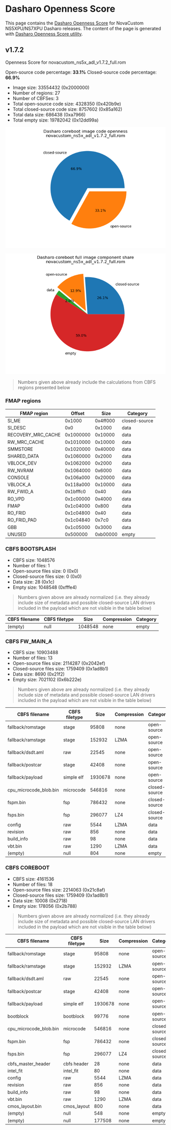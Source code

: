 # Dasharo Openness Score

This page contains the [Dasharo Openness
Score](../../glossary.md#dasharo-openness-score) for NovaCustom NS5XPU/NS7XPU
Dasharo releases. The content of the page is generated with [Dasharo Openness
Score utility](https://github.com/Dasharo/Openness-Score).

## v1.7.2

Openness Score for novacustom_ns5x_adl_v1.7.2_full.rom

Open-source code percentage: **33.1%**
Closed-source code percentage: **66.9%**

* Image size: 33554432 (0x2000000)
* Number of regions: 27
* Number of CBFSes: 3
* Total open-source code size: 4328350 (0x420b9e)
* Total closed-source code size: 8757602 (0x85a162)
* Total data size: 686438 (0xa7966)
* Total empty size: 19782042 (0x12dd99a)

![](novacustom_ns5x_adl_v1.7.2_full.rom_openness_chart.png)

![](novacustom_ns5x_adl_v1.7.2_full.rom_openness_chart_full_image.png)

> Numbers given above already include the calculations from CBFS regions
> presented below

### FMAP regions

| FMAP region | Offset | Size | Category |
| ----------- | ------ | ---- | -------- |
| SI_ME | 0x1000 | 0x4ff000 | closed-source |
| SI_DESC | 0x0 | 0x1000 | data |
| RECOVERY_MRC_CACHE | 0x1000000 | 0x10000 | data |
| RW_MRC_CACHE | 0x1010000 | 0x10000 | data |
| SMMSTORE | 0x1020000 | 0x40000 | data |
| SHARED_DATA | 0x1060000 | 0x2000 | data |
| VBLOCK_DEV | 0x1062000 | 0x2000 | data |
| RW_NVRAM | 0x1064000 | 0x6000 | data |
| CONSOLE | 0x106a000 | 0x20000 | data |
| VBLOCK_A | 0x118a000 | 0x10000 | data |
| RW_FWID_A | 0x1bfffc0 | 0x40 | data |
| RO_VPD | 0x1c00000 | 0x4000 | data |
| FMAP | 0x1c04000 | 0x800 | data |
| RO_FRID | 0x1c04800 | 0x40 | data |
| RO_FRID_PAD | 0x1c04840 | 0x7c0 | data |
| GBB | 0x1c05000 | 0x3000 | data |
| UNUSED | 0x500000 | 0xb00000 | empty |

### CBFS BOOTSPLASH

* CBFS size: 1048576
* Number of files: 1
* Open-source files size: 0 (0x0)
* Closed-source files size: 0 (0x0)
* Data size: 28 (0x1c)
* Empty size: 1048548 (0xfffe4)

> Numbers given above are already normalized (i.e. they already include size
> of metadata and possible closed-source LAN drivers included in the payload
> which are not visible in the table below)

| CBFS filename | CBFS filetype | Size | Compression | Category |
| ------------- | ------------- | ---- | ----------- | -------- |
| (empty) | null | 1048548 | none | empty |

### CBFS FW_MAIN_A

* CBFS size: 10903488
* Number of files: 13
* Open-source files size: 2114287 (0x2042ef)
* Closed-source files size: 1759409 (0x1ad8b1)
* Data size: 8690 (0x21f2)
* Empty size: 7021102 (0x6b222e)

> Numbers given above are already normalized (i.e. they already include size
> of metadata and possible closed-source LAN drivers included in the payload
> which are not visible in the table below)

| CBFS filename | CBFS filetype | Size | Compression | Category |
| ------------- | ------------- | ---- | ----------- | -------- |
| fallback/romstage | stage | 95808 | none | open-source |
| fallback/ramstage | stage | 152932 | LZMA | open-source |
| fallback/dsdt.aml | raw | 22545 | none | open-source |
| fallback/postcar | stage | 42408 | none | open-source |
| fallback/payload | simple elf | 1930678 | none | open-source |
| cpu_microcode_blob.bin | microcode | 546816 | none | closed-source |
| fspm.bin | fsp | 786432 | none | closed-source |
| fsps.bin | fsp | 296077 | LZ4 | closed-source |
| config | raw | 5544 | LZMA | data |
| revision | raw | 856 | none | data |
| build_info | raw | 98 | none | data |
| vbt.bin | raw | 1290 | LZMA | data |
| (empty) | null | 804 | none | empty |

### CBFS COREBOOT

* CBFS size: 4161536
* Number of files: 18
* Open-source files size: 2214063 (0x21c8af)
* Closed-source files size: 1759409 (0x1ad8b1)
* Data size: 10008 (0x2718)
* Empty size: 178056 (0x2b788)

> Numbers given above are already normalized (i.e. they already include size
> of metadata and possible closed-source LAN drivers included in the payload
> which are not visible in the table below)

| CBFS filename | CBFS filetype | Size | Compression | Category |
| ------------- | ------------- | ---- | ----------- | -------- |
| fallback/romstage | stage | 95808 | none | open-source |
| fallback/ramstage | stage | 152932 | LZMA | open-source |
| fallback/dsdt.aml | raw | 22545 | none | open-source |
| fallback/postcar | stage | 42408 | none | open-source |
| fallback/payload | simple elf | 1930678 | none | open-source |
| bootblock | bootblock | 99776 | none | open-source |
| cpu_microcode_blob.bin | microcode | 546816 | none | closed-source |
| fspm.bin | fsp | 786432 | none | closed-source |
| fsps.bin | fsp | 296077 | LZ4 | closed-source |
| cbfs_master_header | cbfs header | 28 | none | data |
| intel_fit | intel_fit | 80 | none | data |
| config | raw | 5544 | LZMA | data |
| revision | raw | 856 | none | data |
| build_info | raw | 98 | none | data |
| vbt.bin | raw | 1290 | LZMA | data |
| cmos_layout.bin | cmos_layout | 800 | none | data |
| (empty) | null | 548 | none | empty |
| (empty) | null | 177508 | none | empty |
